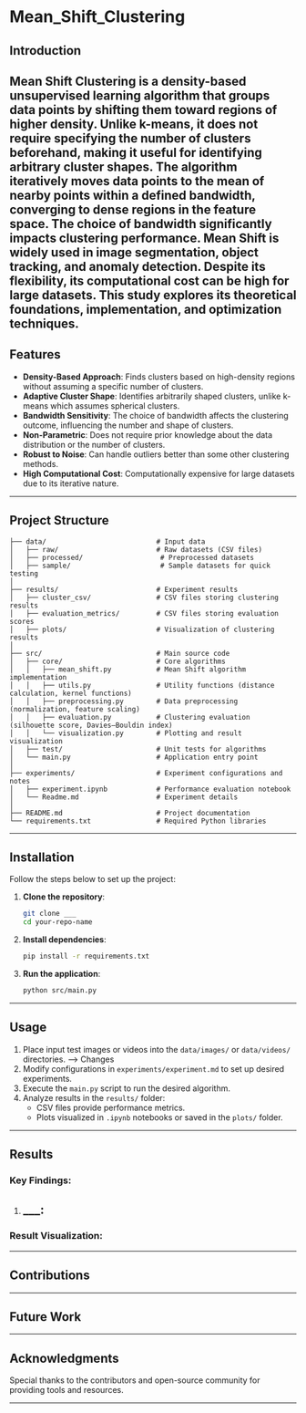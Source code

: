 # **Mean_Shift_Clustering**

## Introduction  
Mean Shift Clustering is a density-based unsupervised learning algorithm that groups data points by shifting them toward regions of higher density. Unlike k-means, it does not require specifying the number of clusters beforehand, making it useful for identifying arbitrary cluster shapes.
The algorithm iteratively moves data points to the mean of nearby points within a defined bandwidth, converging to dense regions in the feature space. The choice of bandwidth significantly impacts clustering performance.
Mean Shift is widely used in image segmentation, object tracking, and anomaly detection. Despite its flexibility, its computational cost can be high for large datasets. This study explores its theoretical foundations, implementation, and optimization techniques.
---

## **Features**
- **Density-Based Approach**: Finds clusters based on high-density regions without assuming a specific number of clusters.
- **Adaptive Cluster Shape**: Identifies arbitrarily shaped clusters, unlike k-means which assumes spherical clusters.
- **Bandwidth Sensitivity**: The choice of bandwidth affects the clustering outcome, influencing the number and shape of clusters.
- **Non-Parametric**: Does not require prior knowledge about the data distribution or the number of clusters.
- **Robust to Noise**: Can handle outliers better than some other clustering methods.
- **High Computational Cost**: Computationally expensive for large datasets due to its iterative nature.

---

## Project Structure  
```plaintext
├── data/                           # Input data
│   ├── raw/                        # Raw datasets (CSV files)
│   ├── processed/                   # Preprocessed datasets
│   ├── sample/                      # Sample datasets for quick testing
│
├── results/                        # Experiment results
│   ├── cluster_csv/                # CSV files storing clustering results
│   ├── evaluation_metrics/         # CSV files storing evaluation scores
│   ├── plots/                      # Visualization of clustering results
│
├── src/                            # Main source code
│   ├── core/                       # Core algorithms
│   │   ├── mean_shift.py           # Mean Shift algorithm implementation
│   │   ├── utils.py                # Utility functions (distance calculation, kernel functions)
│   │   ├── preprocessing.py        # Data preprocessing (normalization, feature scaling)
│   │   ├── evaluation.py           # Clustering evaluation (silhouette score, Davies–Bouldin index)
│   │   └── visualization.py        # Plotting and result visualization
│   ├── test/                       # Unit tests for algorithms
│   └── main.py                     # Application entry point
│
├── experiments/                    # Experiment configurations and notes
│   ├── experiment.ipynb            # Performance evaluation notebook
│   └── Readme.md                   # Experiment details
│
├── README.md                       # Project documentation
└── requirements.txt                # Required Python libraries
```

---

## **Installation**
Follow the steps below to set up the project:

1. **Clone the repository**:  
   ```bash
   git clone ___
   cd your-repo-name
   ```

2. **Install dependencies**:  
   ```bash
   pip install -r requirements.txt
   ```

3. **Run the application**:  
   ```bash
   python src/main.py
   ```

---

## **Usage**
1. Place input test images or videos into the `data/images/` or `data/videos/` directories. --> Changes
2. Modify configurations in `experiments/experiment.md` to set up desired experiments.
3. Execute the `main.py` script to run the desired algorithm.
4. Analyze results in the `results/` folder:
   - CSV files provide performance metrics.
   - Plots visualized in `.ipynb` notebooks or saved in the `plots/` folder.

---

## **Results**
### Key Findings:
1. **___**:
   - 
 

### Result Visualization:
 

---

## **Contributions**
  

---

## **Future Work**
 

---

## **Acknowledgments**
Special thanks to the contributors and open-source community for providing tools and resources.

--- 


